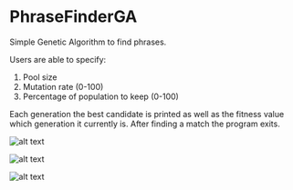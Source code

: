 # PhraseFinderGA

Simple Genetic Algorithm to find phrases.

Users are able to specify:
1. Pool size
2. Mutation rate (0-100)
3. Percentage of population to keep (0-100)

Each generation the best candidate is printed as well as the fitness value which generation it currently is. After finding a match the program exits.

![alt text](http://i.imgur.com/pqYwfYj.png "parameters")

![alt text](http://i.imgur.com/JOadJN9.png "example 1")

![alt text](http://i.imgur.com/nzY1vBj.png "example 2")


